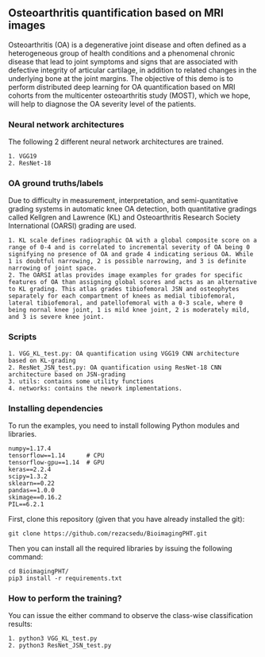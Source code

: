 ## Osteoarthritis quantification based on MRI images
Osteoarthritis (OA) is a degenerative joint disease and often defined as a heterogeneous group of health conditions and a phenomenal chronic disease that lead to joint symptoms and signs that are associated with defective integrity of articular cartilage, in addition to related changes in the underlying bone at the joint margins. The objective of this demo is to perform distributed deep learning for OA quantification based on MRI cohorts from the multicenter osteoarthritis study (MOST), which we hope, will help to diagnose the OA severity level of the patients. 

### Neural network architectures
The following 2 different neural network architectures are trained. 

    1. VGG19
    2. ResNet-18

### OA ground truths/labels
Due to difficulty in measurement, interpretation, and semi-quantitative grading systems in automatic knee OA detection, both quantitative gradings called Kellgren and Lawrence (KL) and Osteoarthritis Research Society International (OARSI) grading are used.

    1. KL scale defines radiographic OA with a global composite score on a range of 0-4 and is correlated to incremental severity of OA being 0 signifying no presence of OA and grade 4 indicating serious OA. While 1 is doubtful narrowing, 2 is possible narrowing, and 3 is definite narrowing of joint space.
    2. The OARSI atlas provides image examples for grades for specific features of OA than assigning global scores and acts as an alternative to KL grading. This atlas grades tibiofemoral JSN and osteophytes separately for each compartment of knees as medial tibiofemoral, lateral tibiofemoral, and patellofemoral with a 0-3 scale, where 0 being nornal knee joint, 1 is mild knee joint, 2 is moderately mild, and 3 is severe knee joint.
    
### Scripts
    1. VGG_KL_test.py: OA quantification using VGG19 CNN architecture based on KL-grading
    2. ResNet_JSN_test.py: OA quantification using ResNet-18 CNN architecture based on JSN-grading
    3. utils: contains some utility functions
    4. networks: contains the nework implementations. 

### Installing dependencies
To run the examples, you need to install following Python modules and libraries.

    numpy=1.17.4
    tensorflow==1.14      # CPU
    tensorflow-gpu==1.14  # GPU
    keras==2.2.4
    scipy=1.3.2
    sklearn==0.22
    pandas==1.0.0
    skimage==0.16.2  
    PIL==6.2.1

First, clone this repository (given that you have already installed the git):

    git clone https://github.com/rezacsedu/BioimagingPHT.git

Then you can install all the required libraries by issuing the following command:

    cd BioimagingPHT/
    pip3 install -r requirements.txt

### How to perform the training? 
You can issue the either command to observe the class-wise classification results: 

    1. python3 VGG_KL_test.py
    2. python3 ResNet_JSN_test.py
